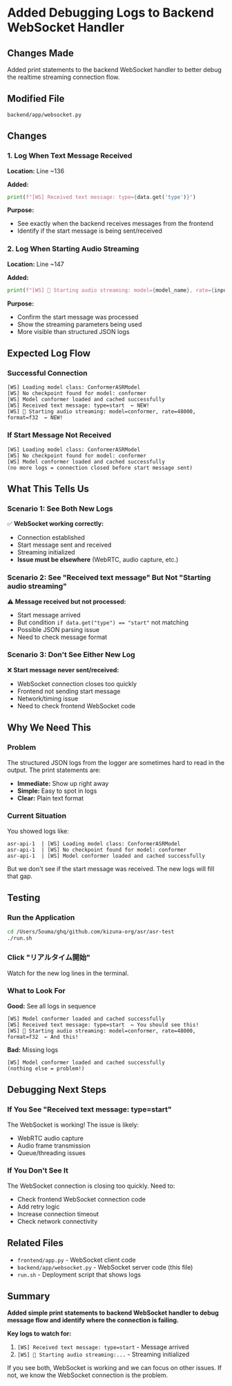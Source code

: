 # Added Debugging Logs to Backend WebSocket Handler

## Changes Made

Added print statements to the backend WebSocket handler to better debug the
realtime streaming connection flow.

## Modified File

`backend/app/websocket.py`

## Changes

### 1. Log When Text Message Received

**Location:** Line ~136

**Added:**

```python
print(f"[WS] Received text message: type={data.get('type')}")
```

**Purpose:**

- See exactly when the backend receives messages from the frontend
- Identify if the start message is being sent/received

### 2. Log When Starting Audio Streaming

**Location:** Line ~147

**Added:**

```python
print(f"[WS] 🚀 Starting audio streaming: model={model_name}, rate={input_sample_rate}, format={input_dtype}")
```

**Purpose:**

- Confirm the start message was processed
- Show the streaming parameters being used
- More visible than structured JSON logs

## Expected Log Flow

### Successful Connection

```
[WS] Loading model class: ConformerASRModel
[WS] No checkpoint found for model: conformer
[WS] Model conformer loaded and cached successfully
[WS] Received text message: type=start  ← NEW!
[WS] 🚀 Starting audio streaming: model=conformer, rate=48000, format=f32  ← NEW!
```

### If Start Message Not Received

```
[WS] Loading model class: ConformerASRModel
[WS] No checkpoint found for model: conformer
[WS] Model conformer loaded and cached successfully
(no more logs = connection closed before start message sent)
```

## What This Tells Us

### Scenario 1: See Both New Logs

✅ **WebSocket working correctly:**

- Connection established
- Start message sent and received
- Streaming initialized
- **Issue must be elsewhere** (WebRTC, audio capture, etc.)

### Scenario 2: See "Received text message" But Not "Starting audio streaming"

⚠️ **Message received but not processed:**

- Start message arrived
- But condition `if data.get("type") == "start"` not matching
- Possible JSON parsing issue
- Need to check message format

### Scenario 3: Don't See Either New Log

❌ **Start message never sent/received:**

- WebSocket connection closes too quickly
- Frontend not sending start message
- Network/timing issue
- Need to check frontend WebSocket code

## Why We Need This

### Problem

The structured JSON logs from the logger are sometimes hard to read in the
output. The print statements are:

- **Immediate:** Show up right away
- **Simple:** Easy to spot in logs
- **Clear:** Plain text format

### Current Situation

You showed logs like:

```
asr-api-1  | [WS] Loading model class: ConformerASRModel
asr-api-1  | [WS] No checkpoint found for model: conformer
asr-api-1  | [WS] Model conformer loaded and cached successfully
```

But we don't see if the start message was received. The new logs will fill that
gap.

## Testing

### Run the Application

```bash
cd /Users/5ouma/ghq/github.com/kizuna-org/asr/asr-test
./run.sh
```

### Click "リアルタイム開始"

Watch for the new log lines in the terminal.

### What to Look For

**Good:** See all logs in sequence

```
[WS] Model conformer loaded and cached successfully
[WS] Received text message: type=start  ← You should see this!
[WS] 🚀 Starting audio streaming: model=conformer, rate=48000, format=f32  ← And this!
```

**Bad:** Missing logs

```
[WS] Model conformer loaded and cached successfully
(nothing else = problem!)
```

## Debugging Next Steps

### If You See "Received text message: type=start"

The WebSocket is working! The issue is likely:

- WebRTC audio capture
- Audio frame transmission
- Queue/threading issues

### If You Don't See It

The WebSocket connection is closing too quickly. Need to:

- Check frontend WebSocket connection code
- Add retry logic
- Increase connection timeout
- Check network connectivity

## Related Files

- `frontend/app.py` - WebSocket client code
- `backend/app/websocket.py` - WebSocket server code (this file)
- `run.sh` - Deployment script that shows logs

## Summary

**Added simple print statements to backend WebSocket handler to debug message
flow and identify where the connection is failing.**

**Key logs to watch for:**

1. `[WS] Received text message: type=start` - Message arrived
2. `[WS] 🚀 Starting audio streaming:...` - Streaming initialized

If you see both, WebSocket is working and we can focus on other issues. If not,
we know the WebSocket connection is the problem.
